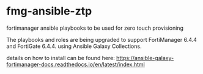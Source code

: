 # fmg-ansible-ztp
fortimanager ansible playbooks to be used for zero touch provisioning

The playbooks and roles are being upgraded to support FortiManager 6.4.4 and FortiGate 6.4.4. using Ansible Galaxy Collections.

details on how to install can be found here: 
https://ansible-galaxy-fortimanager-docs.readthedocs.io/en/latest/index.html
